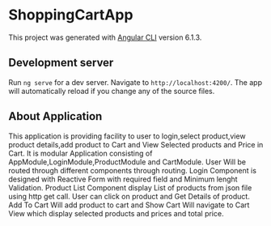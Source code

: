 # ShoppingCartApp

This project was generated with [Angular CLI](https://github.com/angular/angular-cli) version 6.1.3.

## Development server

Run `ng serve` for a dev server. Navigate to `http://localhost:4200/`. The app will automatically reload if you change any of the source files.

## About Application

This application is providing facility to user to login,select product,view product details,add product to Cart and View Selected products and Price in Cart.
It is modular Application consisting of AppModule,LoginModule,ProductModule and CartModule.
User Will be routed through different components through routing.
Login Component is designed with Reactive Form with required field and Minimum lenght Validation.
Product List Component display List of products from json file using http get call.
User can click on product and Get Details of product.
Add To Cart Will add product to cart and Show Cart Will navigate to Cart View which display selected products and prices and total price.


